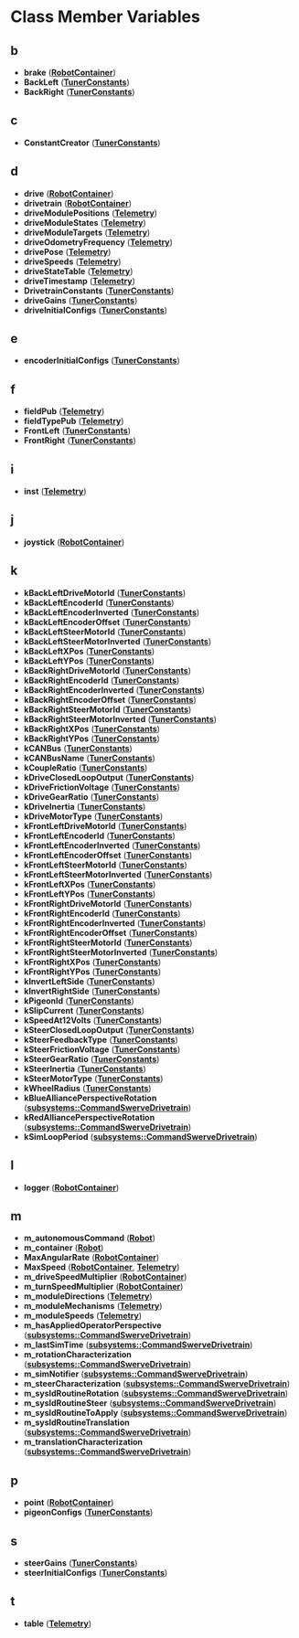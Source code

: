 
# Class Member Variables



## b

* **brake** ([**RobotContainer**](classRobotContainer.md))
* **BackLeft** ([**TunerConstants**](classTunerConstants.md))
* **BackRight** ([**TunerConstants**](classTunerConstants.md))


## c

* **ConstantCreator** ([**TunerConstants**](classTunerConstants.md))


## d

* **drive** ([**RobotContainer**](classRobotContainer.md))
* **drivetrain** ([**RobotContainer**](classRobotContainer.md))
* **driveModulePositions** ([**Telemetry**](classTelemetry.md))
* **driveModuleStates** ([**Telemetry**](classTelemetry.md))
* **driveModuleTargets** ([**Telemetry**](classTelemetry.md))
* **driveOdometryFrequency** ([**Telemetry**](classTelemetry.md))
* **drivePose** ([**Telemetry**](classTelemetry.md))
* **driveSpeeds** ([**Telemetry**](classTelemetry.md))
* **driveStateTable** ([**Telemetry**](classTelemetry.md))
* **driveTimestamp** ([**Telemetry**](classTelemetry.md))
* **DrivetrainConstants** ([**TunerConstants**](classTunerConstants.md))
* **driveGains** ([**TunerConstants**](classTunerConstants.md))
* **driveInitialConfigs** ([**TunerConstants**](classTunerConstants.md))


## e

* **encoderInitialConfigs** ([**TunerConstants**](classTunerConstants.md))


## f

* **fieldPub** ([**Telemetry**](classTelemetry.md))
* **fieldTypePub** ([**Telemetry**](classTelemetry.md))
* **FrontLeft** ([**TunerConstants**](classTunerConstants.md))
* **FrontRight** ([**TunerConstants**](classTunerConstants.md))


## i

* **inst** ([**Telemetry**](classTelemetry.md))


## j

* **joystick** ([**RobotContainer**](classRobotContainer.md))


## k

* **kBackLeftDriveMotorId** ([**TunerConstants**](classTunerConstants.md))
* **kBackLeftEncoderId** ([**TunerConstants**](classTunerConstants.md))
* **kBackLeftEncoderInverted** ([**TunerConstants**](classTunerConstants.md))
* **kBackLeftEncoderOffset** ([**TunerConstants**](classTunerConstants.md))
* **kBackLeftSteerMotorId** ([**TunerConstants**](classTunerConstants.md))
* **kBackLeftSteerMotorInverted** ([**TunerConstants**](classTunerConstants.md))
* **kBackLeftXPos** ([**TunerConstants**](classTunerConstants.md))
* **kBackLeftYPos** ([**TunerConstants**](classTunerConstants.md))
* **kBackRightDriveMotorId** ([**TunerConstants**](classTunerConstants.md))
* **kBackRightEncoderId** ([**TunerConstants**](classTunerConstants.md))
* **kBackRightEncoderInverted** ([**TunerConstants**](classTunerConstants.md))
* **kBackRightEncoderOffset** ([**TunerConstants**](classTunerConstants.md))
* **kBackRightSteerMotorId** ([**TunerConstants**](classTunerConstants.md))
* **kBackRightSteerMotorInverted** ([**TunerConstants**](classTunerConstants.md))
* **kBackRightXPos** ([**TunerConstants**](classTunerConstants.md))
* **kBackRightYPos** ([**TunerConstants**](classTunerConstants.md))
* **kCANBus** ([**TunerConstants**](classTunerConstants.md))
* **kCANBusName** ([**TunerConstants**](classTunerConstants.md))
* **kCoupleRatio** ([**TunerConstants**](classTunerConstants.md))
* **kDriveClosedLoopOutput** ([**TunerConstants**](classTunerConstants.md))
* **kDriveFrictionVoltage** ([**TunerConstants**](classTunerConstants.md))
* **kDriveGearRatio** ([**TunerConstants**](classTunerConstants.md))
* **kDriveInertia** ([**TunerConstants**](classTunerConstants.md))
* **kDriveMotorType** ([**TunerConstants**](classTunerConstants.md))
* **kFrontLeftDriveMotorId** ([**TunerConstants**](classTunerConstants.md))
* **kFrontLeftEncoderId** ([**TunerConstants**](classTunerConstants.md))
* **kFrontLeftEncoderInverted** ([**TunerConstants**](classTunerConstants.md))
* **kFrontLeftEncoderOffset** ([**TunerConstants**](classTunerConstants.md))
* **kFrontLeftSteerMotorId** ([**TunerConstants**](classTunerConstants.md))
* **kFrontLeftSteerMotorInverted** ([**TunerConstants**](classTunerConstants.md))
* **kFrontLeftXPos** ([**TunerConstants**](classTunerConstants.md))
* **kFrontLeftYPos** ([**TunerConstants**](classTunerConstants.md))
* **kFrontRightDriveMotorId** ([**TunerConstants**](classTunerConstants.md))
* **kFrontRightEncoderId** ([**TunerConstants**](classTunerConstants.md))
* **kFrontRightEncoderInverted** ([**TunerConstants**](classTunerConstants.md))
* **kFrontRightEncoderOffset** ([**TunerConstants**](classTunerConstants.md))
* **kFrontRightSteerMotorId** ([**TunerConstants**](classTunerConstants.md))
* **kFrontRightSteerMotorInverted** ([**TunerConstants**](classTunerConstants.md))
* **kFrontRightXPos** ([**TunerConstants**](classTunerConstants.md))
* **kFrontRightYPos** ([**TunerConstants**](classTunerConstants.md))
* **kInvertLeftSide** ([**TunerConstants**](classTunerConstants.md))
* **kInvertRightSide** ([**TunerConstants**](classTunerConstants.md))
* **kPigeonId** ([**TunerConstants**](classTunerConstants.md))
* **kSlipCurrent** ([**TunerConstants**](classTunerConstants.md))
* **kSpeedAt12Volts** ([**TunerConstants**](classTunerConstants.md))
* **kSteerClosedLoopOutput** ([**TunerConstants**](classTunerConstants.md))
* **kSteerFeedbackType** ([**TunerConstants**](classTunerConstants.md))
* **kSteerFrictionVoltage** ([**TunerConstants**](classTunerConstants.md))
* **kSteerGearRatio** ([**TunerConstants**](classTunerConstants.md))
* **kSteerInertia** ([**TunerConstants**](classTunerConstants.md))
* **kSteerMotorType** ([**TunerConstants**](classTunerConstants.md))
* **kWheelRadius** ([**TunerConstants**](classTunerConstants.md))
* **kBlueAlliancePerspectiveRotation** ([**subsystems::CommandSwerveDrivetrain**](classsubsystems_1_1CommandSwerveDrivetrain.md))
* **kRedAlliancePerspectiveRotation** ([**subsystems::CommandSwerveDrivetrain**](classsubsystems_1_1CommandSwerveDrivetrain.md))
* **kSimLoopPeriod** ([**subsystems::CommandSwerveDrivetrain**](classsubsystems_1_1CommandSwerveDrivetrain.md))


## l

* **logger** ([**RobotContainer**](classRobotContainer.md))


## m

* **m\_autonomousCommand** ([**Robot**](classRobot.md))
* **m\_container** ([**Robot**](classRobot.md))
* **MaxAngularRate** ([**RobotContainer**](classRobotContainer.md))
* **MaxSpeed** ([**RobotContainer**](classRobotContainer.md), [**Telemetry**](classTelemetry.md))
* **m\_driveSpeedMultiplier** ([**RobotContainer**](classRobotContainer.md))
* **m\_turnSpeedMultiplier** ([**RobotContainer**](classRobotContainer.md))
* **m\_moduleDirections** ([**Telemetry**](classTelemetry.md))
* **m\_moduleMechanisms** ([**Telemetry**](classTelemetry.md))
* **m\_moduleSpeeds** ([**Telemetry**](classTelemetry.md))
* **m\_hasAppliedOperatorPerspective** ([**subsystems::CommandSwerveDrivetrain**](classsubsystems_1_1CommandSwerveDrivetrain.md))
* **m\_lastSimTime** ([**subsystems::CommandSwerveDrivetrain**](classsubsystems_1_1CommandSwerveDrivetrain.md))
* **m\_rotationCharacterization** ([**subsystems::CommandSwerveDrivetrain**](classsubsystems_1_1CommandSwerveDrivetrain.md))
* **m\_simNotifier** ([**subsystems::CommandSwerveDrivetrain**](classsubsystems_1_1CommandSwerveDrivetrain.md))
* **m\_steerCharacterization** ([**subsystems::CommandSwerveDrivetrain**](classsubsystems_1_1CommandSwerveDrivetrain.md))
* **m\_sysIdRoutineRotation** ([**subsystems::CommandSwerveDrivetrain**](classsubsystems_1_1CommandSwerveDrivetrain.md))
* **m\_sysIdRoutineSteer** ([**subsystems::CommandSwerveDrivetrain**](classsubsystems_1_1CommandSwerveDrivetrain.md))
* **m\_sysIdRoutineToApply** ([**subsystems::CommandSwerveDrivetrain**](classsubsystems_1_1CommandSwerveDrivetrain.md))
* **m\_sysIdRoutineTranslation** ([**subsystems::CommandSwerveDrivetrain**](classsubsystems_1_1CommandSwerveDrivetrain.md))
* **m\_translationCharacterization** ([**subsystems::CommandSwerveDrivetrain**](classsubsystems_1_1CommandSwerveDrivetrain.md))


## p

* **point** ([**RobotContainer**](classRobotContainer.md))
* **pigeonConfigs** ([**TunerConstants**](classTunerConstants.md))


## s

* **steerGains** ([**TunerConstants**](classTunerConstants.md))
* **steerInitialConfigs** ([**TunerConstants**](classTunerConstants.md))


## t

* **table** ([**Telemetry**](classTelemetry.md))




